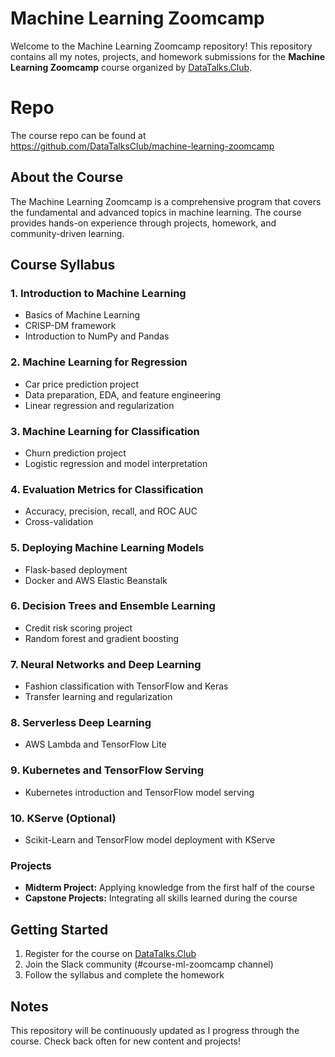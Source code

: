 # Machine Learning Zoomcamp

Welcome to the Machine Learning Zoomcamp repository! This repository contains all my notes, projects, and homework submissions for the **Machine Learning Zoomcamp** course organized by [DataTalks.Club](https://datatalks.club/).

# Repo

The course repo can be found at https://github.com/DataTalksClub/machine-learning-zoomcamp

## About the Course
The Machine Learning Zoomcamp is a comprehensive program that covers the fundamental and advanced topics in machine learning. The course provides hands-on experience through projects, homework, and community-driven learning.

## Course Syllabus

### 1. Introduction to Machine Learning
- Basics of Machine Learning
- CRISP-DM framework
- Introduction to NumPy and Pandas

### 2. Machine Learning for Regression
- Car price prediction project
- Data preparation, EDA, and feature engineering
- Linear regression and regularization

### 3. Machine Learning for Classification
- Churn prediction project
- Logistic regression and model interpretation

### 4. Evaluation Metrics for Classification
- Accuracy, precision, recall, and ROC AUC
- Cross-validation

### 5. Deploying Machine Learning Models
- Flask-based deployment
- Docker and AWS Elastic Beanstalk

### 6. Decision Trees and Ensemble Learning
- Credit risk scoring project
- Random forest and gradient boosting

### 7. Neural Networks and Deep Learning
- Fashion classification with TensorFlow and Keras
- Transfer learning and regularization

### 8. Serverless Deep Learning
- AWS Lambda and TensorFlow Lite

### 9. Kubernetes and TensorFlow Serving
- Kubernetes introduction and TensorFlow model serving

### 10. KServe (Optional)
- Scikit-Learn and TensorFlow model deployment with KServe

### Projects
- **Midterm Project:** Applying knowledge from the first half of the course
- **Capstone Projects:** Integrating all skills learned during the course

## Getting Started
1. Register for the course on [DataTalks.Club](https://datatalks.club/)
2. Join the Slack community (#course-ml-zoomcamp channel)
3. Follow the syllabus and complete the homework

## Notes
This repository will be continuously updated as I progress through the course. Check back often for new content and projects!
